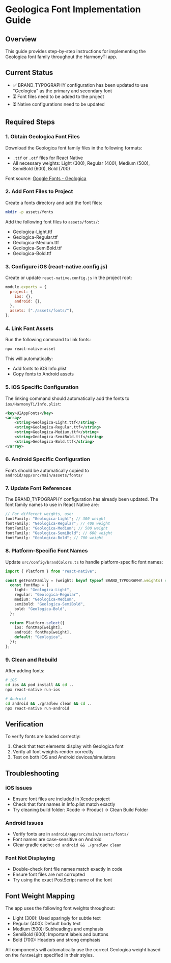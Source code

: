 # Geologica Font Implementation Guide

## Overview

This guide provides step-by-step instructions for implementing the Geologica font family throughout the HarmonyTi app.

## Current Status

- ✅ BRAND_TYPOGRAPHY configuration has been updated to use "Geologica" as the primary and secondary font
- ⏳ Font files need to be added to the project
- ⏳ Native configurations need to be updated

## Required Steps

### 1. Obtain Geologica Font Files

Download the Geologica font family files in the following formats:

- `.ttf` or `.otf` files for React Native
- All necessary weights: Light (300), Regular (400), Medium (500), SemiBold (600), Bold (700)

Font source: [Google Fonts - Geologica](https://fonts.google.com/specimen/Geologica)

### 2. Add Font Files to Project

Create a fonts directory and add the font files:

```bash
mkdir -p assets/fonts
```

Add the following font files to `assets/fonts/`:

- Geologica-Light.ttf
- Geologica-Regular.ttf
- Geologica-Medium.ttf
- Geologica-SemiBold.ttf
- Geologica-Bold.ttf

### 3. Configure iOS (react-native.config.js)

Create or update `react-native.config.js` in the project root:

```javascript
module.exports = {
  project: {
    ios: {},
    android: {},
  },
  assets: ["./assets/fonts/"],
};
```

### 4. Link Font Assets

Run the following command to link fonts:

```bash
npx react-native-asset
```

This will automatically:

- Add fonts to iOS Info.plist
- Copy fonts to Android assets

### 5. iOS Specific Configuration

The linking command should automatically add the fonts to `ios/HarmonyTi/Info.plist`:

```xml
<key>UIAppFonts</key>
<array>
    <string>Geologica-Light.ttf</string>
    <string>Geologica-Regular.ttf</string>
    <string>Geologica-Medium.ttf</string>
    <string>Geologica-SemiBold.ttf</string>
    <string>Geologica-Bold.ttf</string>
</array>
```

### 6. Android Specific Configuration

Fonts should be automatically copied to `android/app/src/main/assets/fonts/`

### 7. Update Font References

The BRAND_TYPOGRAPHY configuration has already been updated. The font family names to use in React Native are:

```javascript
// For different weights, use:
fontFamily: "Geologica-Light"; // 300 weight
fontFamily: "Geologica-Regular"; // 400 weight
fontFamily: "Geologica-Medium"; // 500 weight
fontFamily: "Geologica-SemiBold"; // 600 weight
fontFamily: "Geologica-Bold"; // 700 weight
```

### 8. Platform-Specific Font Names

Update `src/config/brandColors.ts` to handle platform-specific font names:

```typescript
import { Platform } from "react-native";

const getFontFamily = (weight: keyof typeof BRAND_TYPOGRAPHY.weights) => {
  const fontMap = {
    light: "Geologica-Light",
    regular: "Geologica-Regular",
    medium: "Geologica-Medium",
    semibold: "Geologica-SemiBold",
    bold: "Geologica-Bold",
  };

  return Platform.select({
    ios: fontMap[weight],
    android: fontMap[weight],
    default: "Geologica",
  });
};
```

### 9. Clean and Rebuild

After adding fonts:

```bash
# iOS
cd ios && pod install && cd ..
npx react-native run-ios

# Android
cd android && ./gradlew clean && cd ..
npx react-native run-android
```

## Verification

To verify fonts are loaded correctly:

1. Check that text elements display with Geologica font
2. Verify all font weights render correctly
3. Test on both iOS and Android devices/simulators

## Troubleshooting

### iOS Issues

- Ensure font files are included in Xcode project
- Check that font names in Info.plist match exactly
- Try cleaning build folder: Xcode → Product → Clean Build Folder

### Android Issues

- Verify fonts are in `android/app/src/main/assets/fonts/`
- Font names are case-sensitive on Android
- Clear gradle cache: `cd android && ./gradlew clean`

### Font Not Displaying

- Double-check font file names match exactly in code
- Ensure font files are not corrupted
- Try using the exact PostScript name of the font

## Font Weight Mapping

The app uses the following font weights throughout:

- Light (300): Used sparingly for subtle text
- Regular (400): Default body text
- Medium (500): Subheadings and emphasis
- SemiBold (600): Important labels and buttons
- Bold (700): Headers and strong emphasis

All components will automatically use the correct Geologica weight based on the `fontWeight` specified in their styles.
